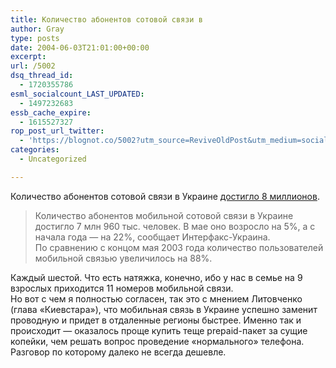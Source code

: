 ```yaml
---
title: Количество абонентов сотовой связи в
author: Gray
type: posts
date: 2004-06-03T21:01:00+00:00
excerpt:
url: /5002
dsq_thread_id:
  - 1720355786
esml_socialcount_LAST_UPDATED:
  - 1497232683
essb_cache_expire:
  - 1615527327
rop_post_url_twitter:
  - 'https://blognot.co/5002?utm_source=ReviveOldPost&utm_medium=social&utm_campaign=ReviveOldPost'
categories:
  - Uncategorized

---
```








Количество абонентов сотовой связи в Украине <a href="http://www.korrespondent.net/main/95701" target="_blank">достигло 8 миллионов</a>.

> Количество абонентов мобильной сотовой связи в Украине достигло 7 млн 960 тыс. человек. В мае оно возросло на 5%, а с начала года &#8212; на 22%, сообщает Интерфакс-Украина.  
> По сравнению с концом мая 2003 года количество пользователей мобильной связью увеличилось на 88%.

Каждый шестой. Что есть натяжка, конечно, ибо у нас в семье на 9 взрослых приходится 11 номеров мобильной связи.  
Но вот с чем я полностью согласен, так это с мнением Литовченко (глава &#171;Киевстара&#187;), что мобильная связь в Украине успешно заменит проводную и придет в отдаленные регионы быстрее. Именно так и происходит &#8212; оказалось проще купить теще prepaid-пакет за сущие копейки, чем решать вопрос проведение &#171;нормального&#187; телефона. Разговор по которому далеко не всегда дешевле.